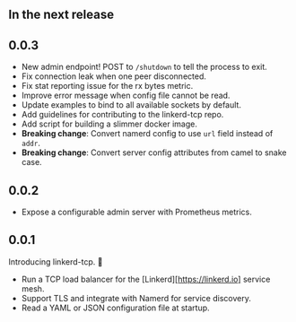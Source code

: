 ## In the next release

## 0.0.3

* New admin endpoint! POST to `/shutdown` to tell the process to exit.
* Fix connection leak when one peer disconnected.
* Fix stat reporting issue for the rx bytes metric.
* Improve error message when config file cannot be read.
* Update examples to bind to all available sockets by default.
* Add guidelines for contributing to the linkerd-tcp repo.
* Add script for building a slimmer docker image.
* **Breaking change**: Convert namerd config to use `url` field instead of `addr`.
* **Breaking change**: Convert server config attributes from camel to snake case.

## 0.0.2

* Expose a configurable admin server with Prometheus metrics.

## 0.0.1

Introducing linkerd-tcp. :balloon:

* Run a TCP load balancer for the [Linkerd][https://linkerd.io] service mesh.
* Support TLS and integrate with Namerd for service discovery.
* Read a YAML or JSON configuration file at startup.
